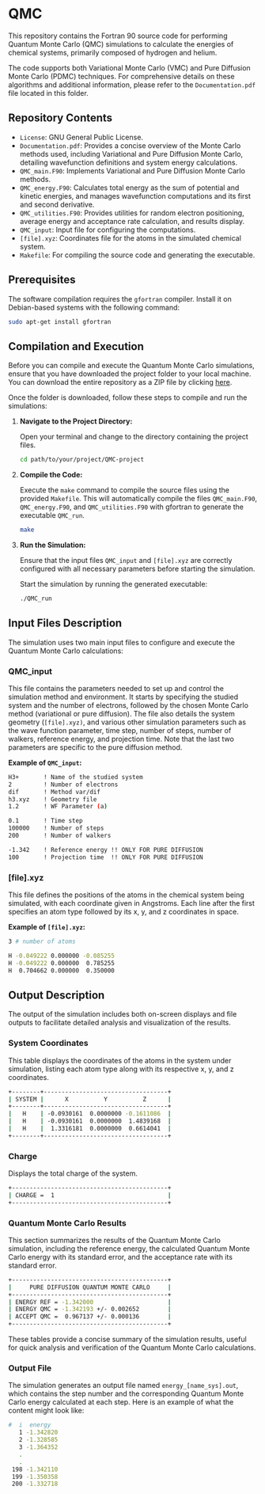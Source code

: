 # QMC

This repository contains the Fortran 90 source code for performing Quantum
Monte Carlo (QMC) simulations to calculate the energies of chemical systems,
primarily composed of hydrogen and helium. 

The code supports both Variational Monte Carlo (VMC) and Pure Diffusion Monte
Carlo (PDMC) techniques. For comprehensive details on these algorithms and 
additional information, please refer to the `Documentation.pdf` file located in 
this folder.

## Repository Contents

- `License`: GNU General Public License.
- `Documentation.pdf`: Provides a concise overview of the Monte Carlo methods used,
                       including Variational and Pure Diffusion Monte Carlo, detailing
                       wavefunction definitions and system energy calculations.
- `QMC_main.F90`: Implements Variational and Pure Diffusion Monte Carlo methods.
- `QMC_energy.F90`: Calculates total energy as the sum of potential and kinetic
                    energies, and manages wavefunction computations and its first
                    and second derivative.
- `QMC_utilities.F90`: Provides utilities for random electron positioning,
                       average energy and acceptance rate calculation, and
                       results display.
- `QMC_input`: Input file for configuring the computations.
- `[file].xyz`: Coordinates file for the atoms in the simulated chemical system.
- `Makefile`: For compiling the source code and generating the executable.


## Prerequisites

The software compilation requires the `gfortran` compiler. Install it on
Debian-based systems with the following command:
```bash
sudo apt-get install gfortran
```

## Compilation and Execution

Before you can compile and execute the Quantum Monte Carlo simulations, ensure that you 
have downloaded the project folder to your local machine. You can download the entire 
repository as a ZIP file by clicking 
[here](https://github.com/TommasoBag99/QMC/archive/refs/heads/main.zip).

Once the folder is downloaded, follow these steps to compile and run the simulations:

1. **Navigate to the Project Directory:**
   
   Open your terminal and change to the directory containing the project files.
   ```bash
   cd path/to/your/project/QMC-project
   ```   

2. **Compile the Code:**
   
   Execute the `make` command to compile the source files using the provided `Makefile`.
   This will automatically compile the files `QMC_main.F90`, `QMC_energy.F90`, and
   `QMC_utilities.F90` with gfortran to generate the executable `QMC_run`.
   ```bash
   make
   ```
      
3. **Run the Simulation:**

   Ensure that the input files `QMC_input` and `[file].xyz` are correctly configured with all
   necessary parameters before starting the simulation.
   
   Start the simulation by running the generated executable:
   ```bash
   ./QMC_run
   ```

## Input Files Description

The simulation uses two main input files to configure and execute the Quantum Monte Carlo 
calculations:

### QMC_input

This file contains the parameters needed to set up and control the simulation method and 
environment. It starts by specifying the studied system and the number of electrons, followed 
by the chosen Monte Carlo method (variational or pure diffusion). The file also details the 
system geometry (`[file].xyz)`, and various other simulation parameters such as the wave function parameter,
time step, number of steps, number of walkers, reference energy, and projection time. Note that
the last two parameters are specific to the pure diffusion method.

**Example of `QMC_input`:**
```bash
H3+       ! Name of the studied system
2         ! Number of electrons  
dif       ! Method var/dif     
h3.xyz    ! Geometry file        
1.2       ! WF Parameter (a)

0.1       ! Time step            
100000    ! Number of steps
200       ! Number of walkers

-1.342    ! Reference energy !! ONLY FOR PURE DIFFUSION
100       ! Projection time  !! ONLY FOR PURE DIFFUSION
```

### [file].xyz

This file defines the positions of the atoms in the chemical system being simulated, with
each coordinate given in Angstroms. Each line after the first specifies an atom type followed
by its x, y, and z coordinates in space.

**Example of `[file].xyz`:**
```bash
3 # number of atoms

H -0.049222 0.000000 -0.085255 
H -0.049222 0.000000  0.785255 
H  0.704662 0.000000  0.350000
```

## Output Description

The output of the simulation includes both on-screen displays and file outputs to facilitate 
detailed analysis and visualization of the results.

### System Coordinates

This table displays the coordinates of the atoms in the system under simulation, listing each 
atom type along with its respective x, y, and z coordinates.
```bash
+--------+-----------------------------------+
| SYSTEM |      X          Y          Z      |
+--------+-----------------------------------+
|   H    | -0.0930161  0.0000000 -0.1611086  |
|   H    | -0.0930161  0.0000000  1.4839168  |
|   H    |  1.3316181  0.0000000  0.6614041  |
+--------+-----------------------------------+
```

### Charge

Displays the total charge of the system.
```bash
+--------------------------------------------+
| CHARGE =  1                                |
+--------------------------------------------+
```

### Quantum Monte Carlo Results

This section summarizes the results of the Quantum Monte Carlo simulation, including the reference 
energy, the calculated Quantum Monte Carlo energy with its standard error, and the acceptance rate 
with its standard error.
```bash
+--------------------------------------------+
|     PURE DIFFUSION QUANTUM MONTE CARLO     |
+--------------------------------------------+
| ENERGY REF = -1.342000                     |
| ENERGY QMC = -1.342193 +/- 0.002652        |
| ACCEPT QMC =  0.967137 +/- 0.000136        |
+--------------------------------------------+
```

These tables provide a concise summary of the simulation results, useful for quick analysis and 
verification of the Quantum Monte Carlo calculations.

### Output File

The simulation generates an output file named `energy_[name_sys].out`, which contains the step 
number and the corresponding Quantum Monte Carlo energy calculated at each step. Here is an 
example of what the content might look like:
```bash
#  i  energy
   1 -1.342820
   2 -1.328585
   3 -1.364352
   .
   .
 198 -1.342110
 199 -1.350358
 200 -1.332718
```
